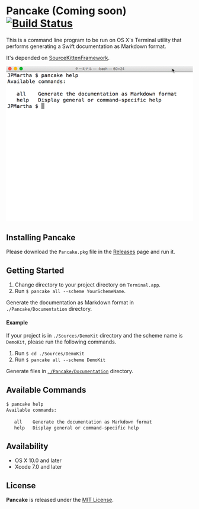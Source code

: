 # Pancake (Coming soon) [![Build Status](https://travis-ci.org/JPMartha/Pancake.svg?branch=master)](https://travis-ci.org/JPMartha/Pancake)

This is a command line program to be run on OS X's Terminal utility that performs generating a Swift documentation as Markdown format.

It's depended on [SourceKittenFramework](https://github.com/jpsim/SourceKitten).

<img src="./Documentation/Images/pancake_all_demo.gif">

## Installing Pancake

Please download the `Pancake.pkg` file in the [Releases](https://github.com/JPMartha/Pancake/releases) page and run it.

## Getting Started

1. Change directory to your project directory on `Terminal.app`.
2. Run `$ pancake all --scheme YourSchemeName`.

Generate the documentation as Markdown format in `./Pancake/Documentation` directory.

#### Example

If your project is in `./Sources/DemoKit` directory and the scheme name is `DemoKit`, please run the following commands.

1. Run `$ cd ./Sources/DemoKit`
2. Run `$ pancake all --scheme DemoKit`

Generate files in [`./Pancake/Documentation`](https://github.com/JPMartha/Pancake/tree/kanmoba/Sources/DemoKit/Pancake/Documentation) directory.

## Available Commands

```
$ pancake help
Available commands:

   all    Generate the documentation as Markdown format
   help   Display general or command-specific help
```

## Availability

- OS X 10.0 and later
- Xcode 7.0 and later

## License

__Pancake__ is released under the [MIT License](LICENSE).
